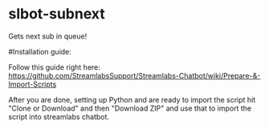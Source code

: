 # slbot-subnext

Gets next sub in queue!

#Installation guide:

Follow this guide right here: https://github.com/StreamlabsSupport/Streamlabs-Chatbot/wiki/Prepare-&-Import-Scripts

After you are done, setting up Python and are ready to import the script hit "Clone or Download" and then "Download ZIP" and use that to import the script into streamlabs chatbot.
